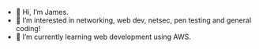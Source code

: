 - 👋 Hi, I’m James.
- 👀 I’m interested in networking, web dev, netsec, pen testing and general coding!
- 🌱 I’m currently learning web development using AWS.

<!---
JamesCFPatrick/JamesCFPatrick is a ✨ special ✨ repository because its `README.md` (this file) appears on your GitHub profile.
You can click the Preview link to take a look at your changes.
--->
